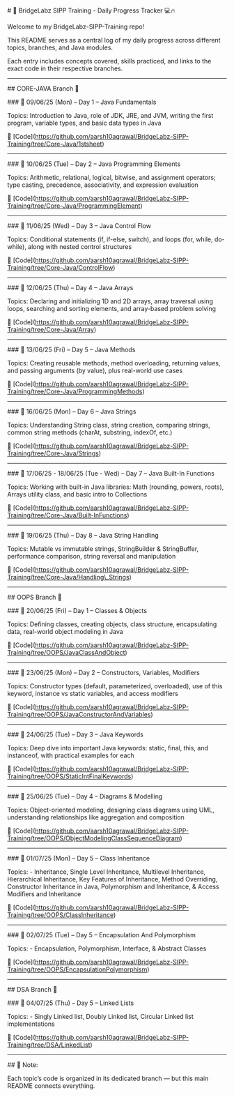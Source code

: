 \# 🧠 BridgeLabz SIPP Training - Daily Progress Tracker 💻🔥



Welcome to my BridgeLabz-SIPP-Training repo!  

This README serves as a central log of my daily progress across different topics, branches, and Java modules.  

Each entry includes concepts covered, skills practiced, and links to the exact code in their respective branches.



---



\## CORE-JAVA Branch 📂



\### 📅 09/06/25 (Mon) – Day 1 – Java Fundamentals  

Topics: Introduction to Java, role of JDK, JRE, and JVM, writing the first program, variable types, and basic data types in Java  

🔗 \[Code](https://github.com/aarsh10agrawal/BridgeLabz-SIPP-Training/tree/Core-Java/1stsheet)



---



\### 📅 10/06/25 (Tue) – Day 2 – Java Programming Elements  

Topics: Arithmetic, relational, logical, bitwise, and assignment operators; type casting, precedence, associativity, and expression evaluation  

🔗 \[Code](https://github.com/aarsh10agrawal/BridgeLabz-SIPP-Training/tree/Core-Java/ProgrammingElement)



---



\### 📅 11/06/25 (Wed) – Day 3 – Java Control Flow  

Topics: Conditional statements (if, if-else, switch), and loops (for, while, do-while), along with nested control structures  

🔗 \[Code](https://github.com/aarsh10agrawal/BridgeLabz-SIPP-Training/tree/Core-Java/ControlFlow)



---



\### 📅 12/06/25 (Thu) – Day 4 – Java Arrays  

Topics: Declaring and initializing 1D and 2D arrays, array traversal using loops, searching and sorting elements, and array-based problem solving  

🔗 \[Code](https://github.com/aarsh10agrawal/BridgeLabz-SIPP-Training/tree/Core-Java/Array)



---



\### 📅 13/06/25 (Fri) – Day 5 – Java Methods  

Topics: Creating reusable methods, method overloading, returning values, and passing arguments (by value), plus real-world use cases  

🔗 \[Code](https://github.com/aarsh10agrawal/BridgeLabz-SIPP-Training/tree/Core-Java/ProgrammingMethods)



---



\### 📅 16/06/25 (Mon) – Day 6 – Java Strings  

Topics: Understanding String class, string creation, comparing strings, common string methods (charAt, substring, indexOf, etc.)  

🔗 \[Code](https://github.com/aarsh10agrawal/BridgeLabz-SIPP-Training/tree/Core-Java/Strings)



---



\### 📅 17/06/25 - 18/06/25 (Tue - Wed) – Day 7 – Java Built-In Functions  

Topics: Working with built-in Java libraries: Math (rounding, powers, roots), Arrays utility class, and basic intro to Collections  

🔗 \[Code](https://github.com/aarsh10agrawal/BridgeLabz-SIPP-Training/tree/Core-Java/Built-InFunctions)



---



\### 📅 19/06/25 (Thu) – Day 8 – Java String Handling  

Topics: Mutable vs immutable strings, StringBuilder \& StringBuffer, performance comparison, string reversal and manipulation  

🔗 \[Code](https://github.com/aarsh10agrawal/BridgeLabz-SIPP-Training/tree/Core-Java/Handling\_Strings)



---



\## OOPS Branch 🧱



\### 📅 20/06/25 (Fri) – Day 1 – Classes \& Objects  

Topics: Defining classes, creating objects, class structure, encapsulating data, real-world object modeling in Java  

🔗 \[Code](https://github.com/aarsh10agrawal/BridgeLabz-SIPP-Training/tree/OOPS/JavaClassAndObject)



---



\### 📅 23/06/25 (Mon) – Day 2 – Constructors, Variables, Modifiers  

Topics: Constructor types (default, parameterized, overloaded), use of this keyword, instance vs static variables, and access modifiers  

🔗 \[Code](https://github.com/aarsh10agrawal/BridgeLabz-SIPP-Training/tree/OOPS/JavaConstructorAndVariables)



---



\### 📅 24/06/25 (Tue) – Day 3 – Java Keywords  

Topics: Deep dive into important Java keywords: static, final, this, and instanceof, with practical examples for each  

🔗 \[Code](https://github.com/aarsh10agrawal/BridgeLabz-SIPP-Training/tree/OOPS/StaticIntFinalKeywords)



---



\### 📅 25/06/25 (Tue) – Day 4 – Diagrams \& Modelling  

Topics: Object-oriented modeling, designing class diagrams using UML, understanding relationships like aggregation and composition  

🔗 \[Code](https://github.com/aarsh10agrawal/BridgeLabz-SIPP-Training/tree/OOPS/ObjectModelingClassSequenceDiagram)



---



\### 📅 01/07/25 (Mon) – Day 5 – Class Inheritance  

Topics: - Inheritance, Single Level Inheritance, Multilevel Inheritance, Hierarchical Inheritance, Key Features of Inheritance, Method Overriding, Constructor Inheritance in Java, Polymorphism and Inheritance, \& Access Modifiers and Inheritance  

🔗 \[Code](https://github.com/aarsh10agrawal/BridgeLabz-SIPP-Training/tree/OOPS/ClassInheritance)



---



\### 📅 02/07/25 (Tue) – Day 5 – Encapsulation And Polymorphism 

Topics: - Encapsulation, Polymorphism, Interface, \& Abstract Classes  

🔗 \[Code](https://github.com/aarsh10agrawal/BridgeLabz-SIPP-Training/tree/OOPS/EncapsulationPolymorphism)



---



\## DSA Branch 📂



\### 📅 04/07/25 (Thu) – Day 5 – Linked Lists 

Topics: - Singly Linked list, Doubly Linked list, Circular Linked list implementations  

🔗 \[Code](https://github.com/aarsh10agrawal/BridgeLabz-SIPP-Training/tree/DSA/LinkedList)



---



\## 📝 Note:

Each topic’s code is organized in its dedicated branch — but this main README connects everything.

